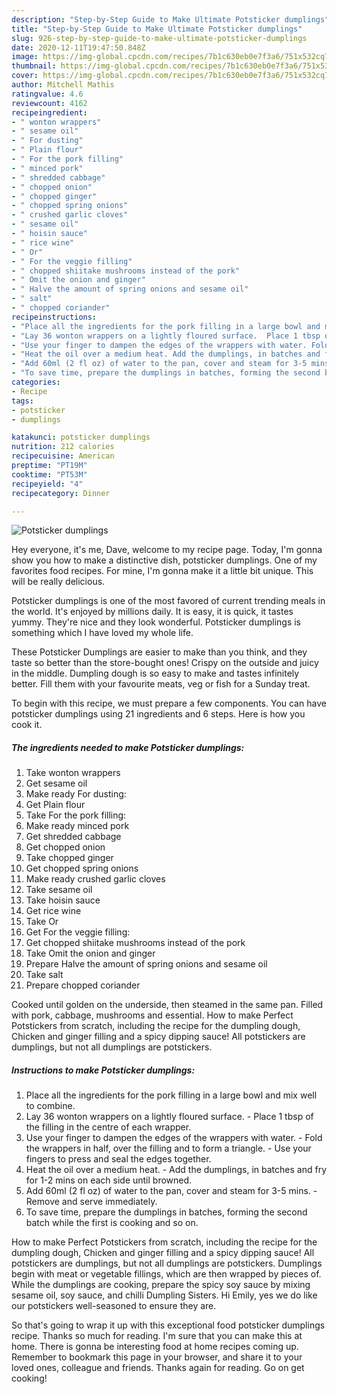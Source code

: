 ```yaml
---
description: "Step-by-Step Guide to Make Ultimate Potsticker dumplings"
title: "Step-by-Step Guide to Make Ultimate Potsticker dumplings"
slug: 926-step-by-step-guide-to-make-ultimate-potsticker-dumplings
date: 2020-12-11T19:47:50.848Z
image: https://img-global.cpcdn.com/recipes/7b1c630eb0e7f3a6/751x532cq70/potsticker-dumplings-recipe-main-photo.jpg
thumbnail: https://img-global.cpcdn.com/recipes/7b1c630eb0e7f3a6/751x532cq70/potsticker-dumplings-recipe-main-photo.jpg
cover: https://img-global.cpcdn.com/recipes/7b1c630eb0e7f3a6/751x532cq70/potsticker-dumplings-recipe-main-photo.jpg
author: Mitchell Mathis
ratingvalue: 4.6
reviewcount: 4162
recipeingredient:
- " wonton wrappers"
- " sesame oil"
- " For dusting"
- " Plain flour"
- " For the pork filling"
- " minced pork"
- " shredded cabbage"
- " chopped onion"
- " chopped ginger"
- " chopped spring onions"
- " crushed garlic cloves"
- " sesame oil"
- " hoisin sauce"
- " rice wine"
- " Or"
- " For the veggie filling"
- " chopped shiitake mushrooms instead of the pork"
- " Omit the onion and ginger"
- " Halve the amount of spring onions and sesame oil"
- " salt"
- " chopped coriander"
recipeinstructions:
- "Place all the ingredients for the pork filling in a large bowl and mix well to combine."
- "Lay 36 wonton wrappers on a lightly floured surface.  Place 1 tbsp of the filling in the centre of each wrapper."
- "Use your finger to dampen the edges of the wrappers with water. Fold the wrappers in half, over the filling and to form a triangle. Use your fingers to press and seal the edges together."
- "Heat the oil over a medium heat. Add the dumplings, in batches and fry for 1-2 mins on each side until browned."
- "Add 60ml (2 fl oz) of water to the pan, cover and steam for 3-5 mins. Remove and serve immediately."
- "To save time, prepare the dumplings in batches, forming the second batch while the first is cooking and so on."
categories:
- Recipe
tags:
- potsticker
- dumplings

katakunci: potsticker dumplings 
nutrition: 212 calories
recipecuisine: American
preptime: "PT19M"
cooktime: "PT53M"
recipeyield: "4"
recipecategory: Dinner

---
```



![Potsticker dumplings](https://img-global.cpcdn.com/recipes/7b1c630eb0e7f3a6/751x532cq70/potsticker-dumplings-recipe-main-photo.jpg)

Hey everyone, it's me, Dave, welcome to my recipe page. Today, I'm gonna show you how to make a distinctive dish, potsticker dumplings. One of my favorites food recipes. For mine, I'm gonna make it a little bit unique. This will be really delicious.

Potsticker dumplings is one of the most favored of current trending meals in the world. It's enjoyed by millions daily. It is easy, it is quick, it tastes yummy. They're nice and they look wonderful. Potsticker dumplings is something which I have loved my whole life.

These Potsticker Dumplings are easier to make than you think, and they taste so better than the store-bought ones! Crispy on the outside and juicy in the middle. Dumpling dough is so easy to make and tastes infinitely better. Fill them with your favourite meats, veg or fish for a Sunday treat.


To begin with this recipe, we must prepare a few components. You can have potsticker dumplings using 21 ingredients and 6 steps. Here is how you cook it.

<!--inarticleads1-->

##### The ingredients needed to make Potsticker dumplings:

1. Take  wonton wrappers
1. Get  sesame oil
1. Make ready  For dusting:
1. Get  Plain flour
1. Take  For the pork filling:
1. Make ready  minced pork
1. Get  shredded cabbage
1. Get  chopped onion
1. Take  chopped ginger
1. Get  chopped spring onions
1. Make ready  crushed garlic cloves
1. Take  sesame oil
1. Take  hoisin sauce
1. Get  rice wine
1. Take  Or
1. Get  For the veggie filling:
1. Get  chopped shiitake mushrooms instead of the pork
1. Take  Omit the onion and ginger
1. Prepare  Halve the amount of spring onions and sesame oil
1. Take  salt
1. Prepare  chopped coriander


Cooked until golden on the underside, then steamed in the same pan. Filled with pork, cabbage, mushrooms and essential. How to make Perfect Potstickers from scratch, including the recipe for the dumpling dough, Chicken and ginger filling and a spicy dipping sauce! All potstickers are dumplings, but not all dumplings are potstickers. 

<!--inarticleads2-->

##### Instructions to make Potsticker dumplings:

1. Place all the ingredients for the pork filling in a large bowl and mix well to combine.
1. Lay 36 wonton wrappers on a lightly floured surface.  - Place 1 tbsp of the filling in the centre of each wrapper.
1. Use your finger to dampen the edges of the wrappers with water. - Fold the wrappers in half, over the filling and to form a triangle. - Use your fingers to press and seal the edges together.
1. Heat the oil over a medium heat. - Add the dumplings, in batches and fry for 1-2 mins on each side until browned.
1. Add 60ml (2 fl oz) of water to the pan, cover and steam for 3-5 mins. - Remove and serve immediately.
1. To save time, prepare the dumplings in batches, forming the second batch while the first is cooking and so on.


How to make Perfect Potstickers from scratch, including the recipe for the dumpling dough, Chicken and ginger filling and a spicy dipping sauce! All potstickers are dumplings, but not all dumplings are potstickers. Dumplings begin with meat or vegetable fillings, which are then wrapped by pieces of. While the dumplings are cooking, prepare the spicy soy sauce by mixing sesame oil, soy sauce, and chilli Dumpling Sisters. Hi Emily, yes we do like our potstickers well-seasoned to ensure they are. 

So that's going to wrap it up with this exceptional food potsticker dumplings recipe. Thanks so much for reading. I'm sure that you can make this at home. There is gonna be interesting food at home recipes coming up. Remember to bookmark this page in your browser, and share it to your loved ones, colleague and friends. Thanks again for reading. Go on get cooking!
